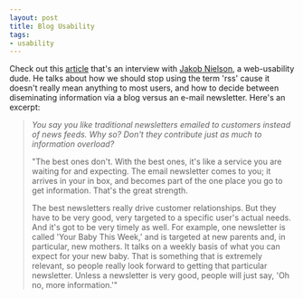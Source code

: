 ```yaml
---
layout: post
title: Blog Usability
tags:
- usability
---
```

Check out this [article](http://online.wsj.com/public/article/SB115075895691584597-J7Zkgfyy0QteJpjOz_Obi7mmUH0_20060627.html?mod=blogs) that's an interview with [Jakob Nielson](http://www.useit.com/), a web-usability dude. He talks about how we should stop using the term 'rss' cause it doesn't really mean anything to most users, and how to decide between diseminating information via a blog versus an e-mail newsletter. Here's an excerpt:

> _You say you like traditional newsletters emailed to customers instead of news feeds. Why so? Don't they contribute just as much to information overload?_
> 
> "The best ones don't. With the best ones, it's like a service you are waiting for and expecting. The email newsletter comes to you; it arrives in your in box, and becomes part of the one place you go to get information. That's the great strength.
> 
> The best newsletters really drive customer relationships. But they have to be very good, very targeted to a specific user's actual needs. And it's got to be very timely as well. For example, one newsletter is called 'Your Baby This Week,' and is targeted at new parents and, in particular, new mothers. It talks on a weekly basis of what you can expect for your new baby. That is something that is extremely relevant, so people really look forward to getting that particular newsletter. Unless a newsletter is very good, people will just say, 'Oh no, more information.'"

